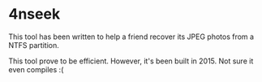# 4nseek 

This tool has been written to help a friend recover its JPEG photos from a NTFS partition.

This tool prove to be efficient. However, it's been built in 2015. Not sure it even compiles :(

